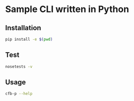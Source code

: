 # Sample CLI written in Python

## Installation

```bash
pip install -e $(pwd)
```

## Test

```bash
nosetests -v
```

## Usage

```bash
cfb-p --help
```

